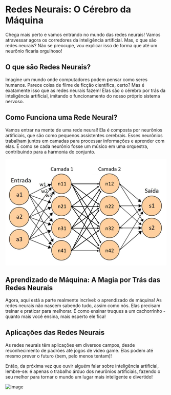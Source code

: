 # Redes Neurais: O Cérebro da Máquina

Chega mais perto e vamos entrando no mundo das redes neurais! Vamos atravessar agora os corredores da inteligência artificial. Mas, o que são redes neurais? Não se preocupe, vou explicar isso de forma que até um neurônio ficaria orgulhoso!

## O que são Redes Neurais?

Imagine um mundo onde computadores podem pensar como seres humanos. Parece coisa de filme de ficção científica, certo? Mas é exatamente isso que as redes neurais fazem! Elas são o cérebro por trás da inteligência artificial, imitando o funcionamento do nosso próprio sistema nervoso.


## Como Funciona uma Rede Neural?

Vamos entrar na mente de uma rede neural! Ela é composta por neurônios artificiais, que são como pequenos assistentes cerebrais. Esses neurônios trabalham juntos em camadas para processar informações e aprender com elas. É como se cada neurônio fosse um músico em uma orquestra, contribuindo para a harmonia do conjunto.

![alt text](image.png)


## Aprendizado de Máquina: A Magia por Trás das Redes Neurais

Agora, aqui está a parte realmente incrível: o aprendizado de máquina! As redes neurais não nascem sabendo tudo, assim como nós. Elas precisam treinar e praticar para melhorar. É como ensinar truques a um cachorrinho - quanto mais você ensina, mais esperto ele fica!


## Aplicações das Redes Neurais

As redes neurais têm aplicações em diversos campos, desde reconhecimento de padrões até jogos de vídeo game. Elas podem até mesmo prever o futuro (bem, pelo menos tentam)!

Então, da próxima vez que ouvir alguém falar sobre inteligência artificial, lembre-se: é apenas o trabalho árduo dos neurônios artificiais, fazendo o seu melhor para tornar o mundo um lugar mais inteligente e divertido!

![image](https://tenor.com/pt-PT/view/we-learn-to-tell-computer-what-to-do-charles-severance-dr-chuck-free-code-camp-we-learn-to-teach-computer-gif-22479604tBl9yPwnUOs/giphy.gif)

